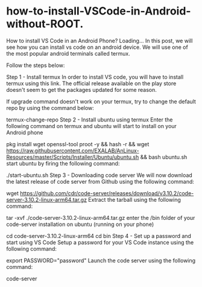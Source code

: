 # how-to-install-VSCode-in-Android-without-ROOT.
How to install VS Code in an Android Phone?
Loading...
In this post, we will see how you can install vs code on an android device. We will use one of the most popular android terminals called termux.

Follow the steps below:

Step 1 - Install termux
In order to install VS code, you will have to install termux using this link. The official release available on the play store doesn't seem to get the packages updated for some reason.

If upgrade command doesn't work on your termux, try to change the default repo by using the command below:

termux-change-repo
Step 2 - Install ubuntu using termux
Enter the following command on termux and ubuntu will start to install on your Android phone

pkg install wget openssl-tool proot -y && hash -r && wget https://raw.githubusercontent.com/EXALAB/AnLinux-Resources/master/Scripts/Installer/Ubuntu/ubuntu.sh && bash ubuntu.sh
start ubuntu by firing the following command:

./start-ubuntu.sh
Step 3 - Downloading code server
We will now download the latest release of code server from Github using the following command:

wget https://github.com/cdr/code-server/releases/download/v3.10.2/code-server-3.10.2-linux-arm64.tar.gz
Extract the tarball using the following command:

tar -xvf ./code-server-3.10.2-linux-arm64.tar.gz
enter the /bin folder of your code-server installation on ubuntu (running on your phone)

cd code-server-3.10.2-linux-arm64
cd bin
Step 4 - Set up a password and start using VS Code
Setup a password for your VS Code instance using the following command:

export PASSWORD="password"
Launch the code server using the following command:

code-server
